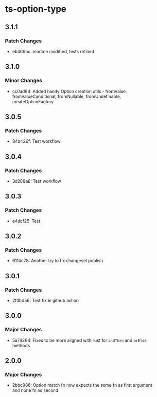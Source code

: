 # ts-option-type

## 3.1.1

### Patch Changes

- eb466ac: readme modified, tests refined

## 3.1.0

### Minor Changes

- cc0ad84: Added handy Option<T> creation utils - fromValue, fromValueConditional, fromNullable, fromUndefinable, createOptionFactory

## 3.0.5

### Patch Changes

- 84b426f: Test workflow

## 3.0.4

### Patch Changes

- 3d288a8: Test workflow

## 3.0.3

### Patch Changes

- e4dcf25: Test

## 3.0.2

### Patch Changes

- 6114c78: Another try to fix changeset publish

## 3.0.1

### Patch Changes

- 2f0bd56: Test fix in github action

## 3.0.0

### Major Changes

- 5a76264: Fixes to be more aligned with rust for `andThen` and `orElse` methods

## 2.0.0

### Major Changes

- 2bbc986: Option match fn now expects the some fn as first argument and none fn as second

